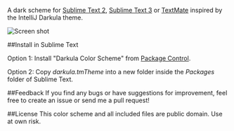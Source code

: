 A dark scheme for [Sublime Text 2](http://www.sublimetext.com/2), [Sublime Text 3](http://www.sublimetext.com/3) or [TextMate](http://macromates.com/) inspired by the IntelliJ Darkula theme.

![Screen shot](https://raw.github.com/mattchanner/darkula/master/darkula.png)

##Install in Sublime Text

Option 1: Install "Darkula Color Scheme" from [Package Control](http://wbond.net/sublime_packages/package_control).

Option 2: Copy *darkula.tmTheme* into a new folder inside the *Packages* folder of Sublime Text.

##Feedback
If you find any bugs or have suggestions for improvement, feel free to create an issue or send me a pull request!

##License
This color scheme and all included files are public domain. Use at own risk.
